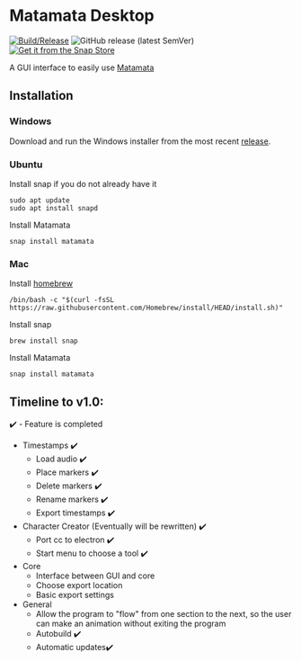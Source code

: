 # Matamata Desktop

[![Build/Release](https://github.com/Matamata-Animator/Desktop/actions/workflows/build.yml/badge.svg)](https://github.com/Matamata-Animator/Desktop/actions/workflows/build.yml) ![GitHub release (latest SemVer)](https://img.shields.io/github/v/release/Matamata-Animator/Desktop?label=Curerent%20Version&style=flat-square) [![Get it from the Snap Store](https://snapcraft.io/static/images/badges/en/snap-store-black.svg)](https://snapcraft.io/matamata)

A GUI interface to easily use [Matamata](https://github.com/Matamata-Animator/Matamata)

## Installation

### Windows

Download and run the Windows installer from the most recent [release](https://github.com/Matamata-Animator/Desktop/releases).

### Ubuntu

Install snap if you do not already have it

```shell
sudo apt update
sudo apt install snapd
```

Install Matamata

```shell
snap install matamata
```

### Mac

Install [homebrew](https://brew.sh/#install)

```shell
/bin/bash -c "$(curl -fsSL https://raw.githubusercontent.com/Homebrew/install/HEAD/install.sh)"
```

Install snap

```shell
brew install snap
```

Install Matamata

```shell
snap install matamata
```

## Timeline to v1.0:

:heavy_check_mark: - Feature is completed

- Timestamps :heavy_check_mark:
  - Load audio :heavy_check_mark:
  - Place markers :heavy_check_mark:
  - Delete markers :heavy_check_mark:
  - Rename markers :heavy_check_mark:
  - Export timestamps :heavy_check_mark:
- Character Creator (Eventually will be rewritten) :heavy_check_mark:
  - Port cc to electron :heavy_check_mark:
  - Start menu to choose a tool :heavy_check_mark:
- Core
  - Interface between GUI and core
  - Choose export location
  - Basic export settings
- General
  - Allow the program to "flow" from one section to the next, so the user can make an animation without exiting the program
  - Autobuild :heavy_check_mark:
  - Automatic updates:heavy_check_mark:
